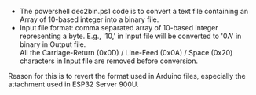 - The powershell dec2bin.ps1 code is to convert a text file containing an Array of 10-based integer into a binary file.
- Input file format: comma separated array of 10-based integer representing a byte. E.g., '10,' in Input file will be converted to '0A' in binary in Output file.  
All the Carriage-Return (0x0D) / Line-Feed (0x0A) / Space (0x20) characters in Input file are removed before conversion. 

Reason for this is to revert the format used in Arduino files, especially the attachment used in ESP32 Server 900U.
